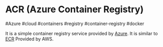 # ACR (Azure Container Registry)
#Azure #cloud #containers #registry #container-registry #docker 

It is a simple container registry service provided by [Azure](Cloud%20Computing/Azure/Azure.md). It is similar to [ECR](ECR) Provided by AWS.